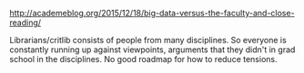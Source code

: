 http://academeblog.org/2015/12/18/big-data-versus-the-faculty-and-close-reading/

Librarians/critlib consists of people from many disciplines. So everyone is constantly running up against viewpoints, arguments that they didn't in grad school in the disciplines. No good roadmap for how to reduce tensions.

